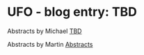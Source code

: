 # UFO - blog entry: TBD

Abstracts by Michael [TBD]()

Abstracts by Martin [Abstracts](https://github.com/KLMM-LSD/UFO-blog-entry-Michael-Martin/blob/master/martin.md)
